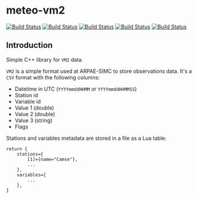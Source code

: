 # meteo-vm2

[![Build Status](https://simc.arpae.it/moncic-ci/meteo-vm2/centos7.png)](https://simc.arpae.it/moncic-ci/meteo-vm2/)
[![Build Status](https://simc.arpae.it/moncic-ci/meteo-vm2/centos8.png)](https://simc.arpae.it/moncic-ci/meteo-vm2/)
[![Build Status](https://simc.arpae.it/moncic-ci/meteo-vm2/fedora34.png)](https://simc.arpae.it/moncic-ci/meteo-vm2/)
[![Build Status](https://simc.arpae.it/moncic-ci/meteo-vm2/fedora36.png)](https://simc.arpae.it/moncic-ci/meteo-vm2/)
[![Build Status](https://copr.fedorainfracloud.org/coprs/simc/stable/package/meteo-vm2/status_image/last_build.png)](https://copr.fedorainfracloud.org/coprs/simc/stable/package/meteo-vm2/)

## Introduction

Simple C++ library for `VM2` data.

`VM2` is a simple format used at ARPAE-SIMC to store observations data. It's a
`CSV` format with the following columns:

- Datetime in UTC (`YYYYmmddHHMM` or `YYYYmmddHHMMSS`)
- Station id
- Variable id
- Value 1 (double)
- Value 2 (double)
- Value 3 (string)
- Flags

Stations and variables metadata are stored in a file as a Lua table:

```
return {
    stations={
        [1]={name="Camse"},
        ...
    },
    variables={
        ...
    },
}
```

